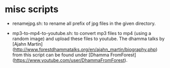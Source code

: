 # misc scripts

* renamejpg.sh: to rename all prefix of jpg files in the given directory.

* mp3-to-mp4-to-youtube.sh: to convert mp3 files to mp4 (using a random image) and upload these files to youtube. The dhamma talks by [Ajahn Martin] (http://www.forestdhammatalks.org/en/ajahn_martin/biography.php) from this script can be found under [Dhamma FromForest] (https://www.youtube.com/user/DhammaFromForest). 
